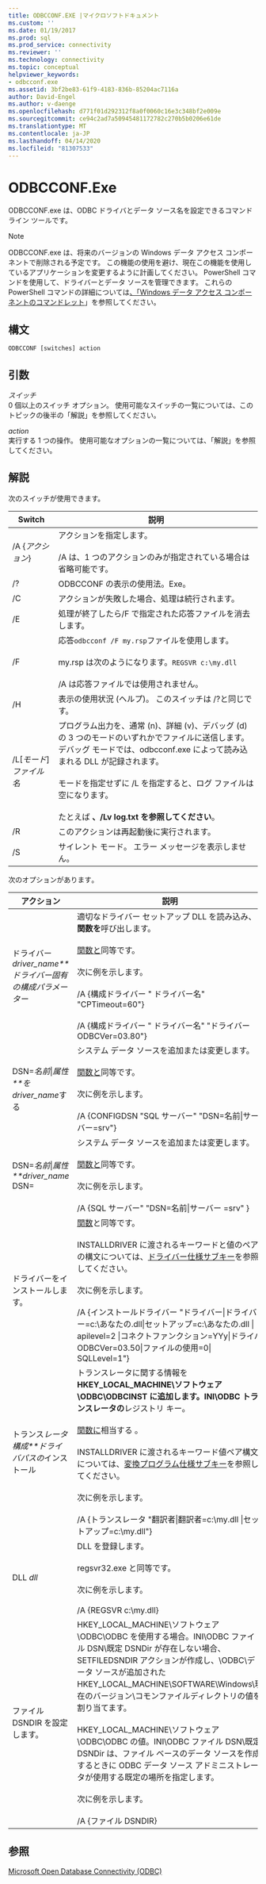 ```yaml
---
title: ODBCCONF.EXE |マイクロソフトドキュメント
ms.custom: ''
ms.date: 01/19/2017
ms.prod: sql
ms.prod_service: connectivity
ms.reviewer: ''
ms.technology: connectivity
ms.topic: conceptual
helpviewer_keywords:
- odbcconf.exe
ms.assetid: 3bf2be83-61f9-4183-836b-85204ac7116a
author: David-Engel
ms.author: v-daenge
ms.openlocfilehash: d771f01d292312f8a0f0060c16e3c348bf2e009e
ms.sourcegitcommit: ce94c2ad7a50945481172782c270b5b0206e61de
ms.translationtype: MT
ms.contentlocale: ja-JP
ms.lasthandoff: 04/14/2020
ms.locfileid: "81307533"
---
```

# <a name="odbcconfexe"></a>ODBCCONF.Exe
ODBCCONF.exe は、ODBC ドライバとデータ ソース名を設定できるコマンド ライン ツールです。  
  
> [!NOTE]  
>  ODBCCONF.exe は、将来のバージョンの Windows データ アクセス コンポーネントで削除される予定です。 この機能の使用を避け、現在この機能を使用しているアプリケーションを変更するように計画してください。 PowerShell コマンドを使用して、ドライバーとデータ ソースを管理できます。 これらの PowerShell コマンドの詳細については[、「Windows データ アクセス コンポーネントのコマンドレット](/powershell/module/wdac)」を参照してください。  
  
## <a name="syntax"></a>構文  
  
```console  
ODBCCONF [switches] action  
```  
  
## <a name="arguments"></a>引数  
 *スイッチ*  
 0 個以上のスイッチ オプション。 使用可能なスイッチの一覧については、このトピックの後半の「解説」を参照してください。  
  
 *action*  
 実行する 1 つの操作。 使用可能なオプションの一覧については、「解説」を参照してください。  
  
## <a name="remarks"></a>解説  
 次のスイッチが使用できます。  
  
|Switch|説明|  
|------------|-----------------|  
|/A {*アクション*}|アクションを指定します。<br /><br /> /A は、1 つのアクションのみが指定されている場合は省略可能です。|  
|/?|ODBCCONF の表示の使用法。Exe。|  
|/C|アクションが失敗した場合、処理は続行されます。|  
|/E|処理が終了したら/F で指定された応答ファイルを消去します。|  
|/F|応答`odbcconf /F my.rsp`ファイルを使用します。<br /><br /> my.rsp は次のようになります。`REGSVR c:\my.dll`<br /><br /> /A は応答ファイルでは使用されません。|  
|/H|表示の使用状況 (ヘルプ)。 このスイッチは /?と同じです。|  
|/L[*モード*]*ファイル名*|プログラム出力を、通常 (n)、詳細 (v)、デバッグ (d) の 3 つのモードのいずれかでファイルに送信します。 デバッグ モードでは、odbcconf.exe によって読み込まれる DLL が記録されます。<br /><br /> モードを指定せずに /L を指定すると、ログ ファイルは空になります。<br /><br /> たとえば **、/Lv log.txt を参照してください**。|  
|/R|このアクションは再起動後に実行されます。|  
|/S|サイレント モード。 エラー メッセージを表示しません。|  
  
 次のオプションがあります｡  
  
|アクション|説明|  
|------------|-----------------|  
|ドライバー *driver_name**ドライバー固有の構成パラメーター*|適切なドライバー セットアップ DLL を読み込み、**関数を**呼び出します。<br /><br /> [関数と](../odbc/reference/syntax/sqlconfigdriver-function.md)同等です。<br /><br /> 次に例を示します。<br /><br /> /A {構成ドライバー " ドライバー名" "CPTimeout=60"}<br /><br /> /A {構成ドライバー " ドライバー名" "ドライバー ODBCVer=03.80"}|  
|DSN=*名前*&#124;*属性**をdriver_name*する|システム データ ソースを追加または変更します。<br /><br /> [関数と](../odbc/reference/syntax/sqlconfigdatasource-function.md)同等です。<br /><br /> 次に例を示します。<br /><br /> /A {CONFIGDSN "SQL サーバー" "DSN=名前&#124;サーバー=srv"}|  
|DSN=*名前*&#124;*属性**driver_name* DSN=|システム データ ソースを追加または変更します。<br /><br /> [関数と](../odbc/reference/syntax/sqlconfigdatasource-function.md)同等です。<br /><br /> 次に例を示します。<br /><br /> /A {SQL サーバー" "DSN=名前&#124;サーバー =srv" }|  
|ドライバーをインストールします。|[関数](../odbc/reference/syntax/sqlinstalldriverex-function.md)と同等です。<br /><br /> INSTALLDRIVER に渡されるキーワードと値のペアの構文については、[ドライバー仕様サブキー](../odbc/reference/install/driver-specification-subkeys.md)を参照してください。<br /><br /> 次に例を示します。<br /><br /> /A {インストールドライバー "ドライバー&#124;ドライバー=c:\あなたの.dll&#124;セットアップ=c:\あなたの.dll &#124; apilevel=2 &#124;コネクトファンクション=YYy&#124;ドライバODBCVer=03.50&#124;ファイルの使用=0&#124; SQLLevel=1"}|  
|トランス*レータ構成**ドライバパスの*インストール|トランスレータに関する情報を**HKEY_LOCAL_MACHINE\ソフトウェア\ODBC\ODBCINST に追加します。INI\ODBC トランスレータの**レジストリ キー。<br /><br /> [関数に](../odbc/reference/syntax/sqlinstalltranslatorex-function.md)相当する 。<br /><br /> INSTALLDRIVER に渡されるキーワード値ペア構文については、[変換プログラム仕様サブキー](../odbc/reference/install/translator-specification-subkeys.md)を参照してください。<br /><br /> 次に例を示します。<br /><br /> /A {トランスレータ "翻訳者&#124;翻訳者=c:\my.dll &#124;セットアップ=c:\my.dll"}|  
|DLL *dll*|DLL を登録します。<br /><br /> regsvr32.exe と同等です。<br /><br /> 次に例を示します。<br /><br /> /A {REGSVR c:\my.dll}|  
|ファイル DSNDIR を設定します。|HKEY_LOCAL_MACHINE\ソフトウェア\ODBC\ODBC を使用する場合。INI\ODBC ファイル DSN\既定 DSNDir が存在しない場合、SETFILEDSNDIR アクションが作成し、\ODBC\データ ソースが追加されたHKEY_LOCAL_MACHINE\SOFTWARE\Windows\現在のバージョン\コモンファイルディレクトリの値を割り当てます。<br /><br /> HKEY_LOCAL_MACHINE\ソフトウェア\ODBC\ODBC の値。INI\ODBC ファイル DSN\既定 DSNDir は、ファイル ベースのデータ ソースを作成するときに ODBC データ ソース アドミニストレータが使用する既定の場所を指定します。<br /><br /> 次に例を示します。<br /><br /> /A {ファイル DSNDIR}|  
  
## <a name="see-also"></a>参照  
 [Microsoft Open Database Connectivity (ODBC)](../odbc/microsoft-open-database-connectivity-odbc.md)
